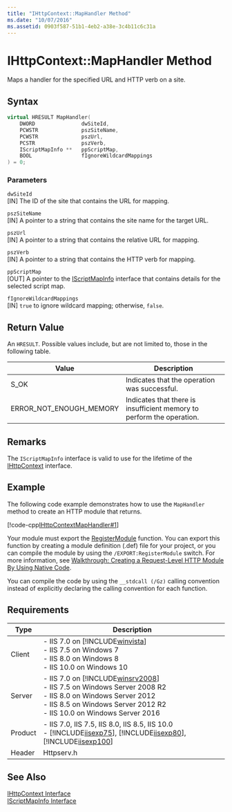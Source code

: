 ```yaml
---
title: "IHttpContext::MapHandler Method"
ms.date: "10/07/2016"
ms.assetid: 0903f587-51b1-4eb2-a38e-3c4b11c6c31a
---
```

# IHttpContext::MapHandler Method
Maps a handler for the specified URL and HTTP verb on a site.  
  
## Syntax  
  
```cpp  
virtual HRESULT MapHandler(  
    DWORD               dwSiteId,  
    PCWSTR              pszSiteName,  
    PCWSTR              pszUrl,  
    PCSTR               pszVerb,  
    IScriptMapInfo **   ppScriptMap,  
    BOOL                fIgnoreWildcardMappings  
) = 0;  
```  
  
### Parameters  
 `dwSiteId`  
 [IN] The ID of the site that contains the URL for mapping.  
  
 `pszSiteName`  
 [IN] A pointer to a string that contains the site name for the target URL.  
  
 `pszUrl`  
 [IN] A pointer to a string that contains the relative URL for mapping.  
  
 `pszVerb`  
 [IN] A pointer to a string that contains the HTTP verb for mapping.  
  
 `ppScriptMap`  
 [OUT] A pointer to the [IScriptMapInfo](../../web-development-reference/native-code-api-reference/iscriptmapinfo-interface.md) interface that contains details for the selected script map.  
  
 `fIgnoreWildcardMappings`  
 [IN] `true` to ignore wildcard mapping; otherwise, `false`.  
  
## Return Value  
 An `HRESULT`. Possible values include, but are not limited to, those in the following table.  
  
|Value|Description|  
|-----------|-----------------|  
|S_OK|Indicates that the operation was successful.|  
|ERROR_NOT_ENOUGH_MEMORY|Indicates that there is insufficient memory to perform the operation.|  
  
## Remarks  
 The `IScriptMapInfo` interface is valid to use for the lifetime of the [IHttpContext](../../web-development-reference/native-code-api-reference/ihttpcontext-interface.md) interface.  
  
## Example  
 The following code example demonstrates how to use the `MapHandler` method to create an HTTP module that returns.  
  
 [!code-cpp[IHttpContextMapHandler#1](../../../samples/snippets/cpp/VS_Snippets_IIS/IIS7/_New/IHttpContextMapHandler/cpp/IHttpContextMapHandler.cpp#1)]
  
 Your module must export the [RegisterModule](../../web-development-reference/native-code-api-reference/pfn-registermodule-function.md) function. You can export this function by creating a module definition (.def) file for your project, or you can compile the module by using the `/EXPORT:RegisterModule` switch. For more information, see [Walkthrough: Creating a Request-Level HTTP Module By Using Native Code](../../web-development-reference/native-code-development-overview/walkthrough-creating-a-request-level-http-module-by-using-native-code.md).  
  
 You can compile the code by using the `__stdcall (/Gz)` calling convention instead of explicitly declaring the calling convention for each function.  
  
## Requirements  
  
|Type|Description|  
|----------|-----------------|  
|Client|-   IIS 7.0 on [!INCLUDE[winvista](../../wmi-provider/includes/winvista-md.md)]<br />-   IIS 7.5 on Windows 7<br />-   IIS 8.0 on Windows 8<br />-   IIS 10.0 on Windows 10|  
|Server|-   IIS 7.0 on [!INCLUDE[winsrv2008](../../wmi-provider/includes/winsrv2008-md.md)]<br />-   IIS 7.5 on Windows Server 2008 R2<br />-   IIS 8.0 on Windows Server 2012<br />-   IIS 8.5 on Windows Server 2012 R2<br />-   IIS 10.0 on Windows Server 2016|  
|Product|-   IIS 7.0, IIS 7.5, IIS 8.0, IIS 8.5, IIS 10.0<br />-   [!INCLUDE[iisexp75](../../web-development-reference/native-code-api-reference/includes/iisexp75-md.md)], [!INCLUDE[iisexp80](../../web-development-reference/native-code-api-reference/includes/iisexp80-md.md)], [!INCLUDE[iisexp100](../../web-development-reference/native-code-api-reference/includes/iisexp100-md.md)]|  
|Header|Httpserv.h|  
  
## See Also  
 [IHttpContext Interface](../../web-development-reference/native-code-api-reference/ihttpcontext-interface.md)   
 [IScriptMapInfo Interface](../../web-development-reference/native-code-api-reference/iscriptmapinfo-interface.md)
